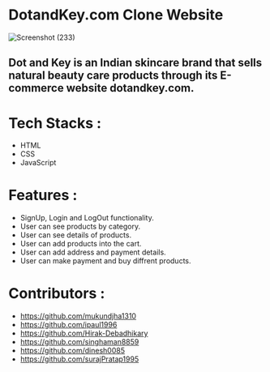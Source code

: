 # DotandKey.com Clone Website
![Screenshot (233)](https://user-images.githubusercontent.com/105915717/201955865-ac86c5d0-2e2c-4fc3-bdca-dc9d8162144f.png)

<h2>Dot and Key is an Indian skincare brand that sells natural beauty care products through its E-commerce website dotandkey.com.<h2/>

# Tech Stacks :
- HTML
- CSS
- JavaScript

# Features :
- SignUp, Login and LogOut functionality.
- User can see products by category.
- User can see details of products.
- User can add products into the cart.
- User can add address and payment details.
- User can make payment and buy diffrent products.

# Contributors :
- https://github.com/mukundjha1310
- https://github.com/ipaul1996
- https://github.com/Hirak-Debadhikary
- https://github.com/singhaman8859
- https://github.com/dinesh0085
- https://github.com/surajPratap1995
